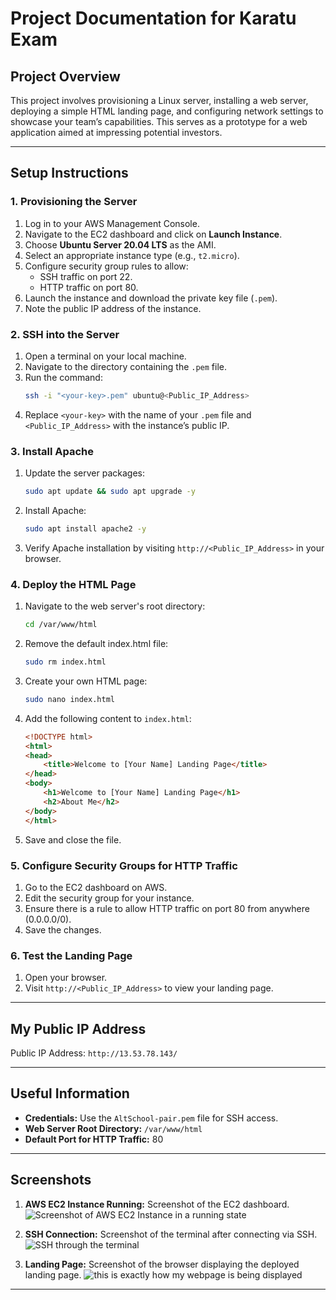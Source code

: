 # Project Documentation for Karatu Exam

## Project Overview
This project involves provisioning a Linux server, installing a web server, deploying a simple HTML landing page, and configuring network settings to showcase your team’s capabilities. This serves as a prototype for a web application aimed at impressing potential investors.

---

## Setup Instructions

### 1. Provisioning the Server
1. Log in to your AWS Management Console.
2. Navigate to the EC2 dashboard and click on **Launch Instance**.
3. Choose **Ubuntu Server 20.04 LTS** as the AMI.
4. Select an appropriate instance type (e.g., `t2.micro`).
5. Configure security group rules to allow:
   - SSH traffic on port 22.
   - HTTP traffic on port 80.
6. Launch the instance and download the private key file (`.pem`).
7. Note the public IP address of the instance.

### 2. SSH into the Server
1. Open a terminal on your local machine.
2. Navigate to the directory containing the `.pem` file.
3. Run the command:
   ```bash
   ssh -i "<your-key>.pem" ubuntu@<Public_IP_Address>
   ```
4. Replace `<your-key>` with the name of your `.pem` file and `<Public_IP_Address>` with the instance’s public IP.

### 3. Install Apache
1. Update the server packages:
   ```bash
   sudo apt update && sudo apt upgrade -y
   ```
2. Install Apache:
   ```bash
   sudo apt install apache2 -y
   ```
3. Verify Apache installation by visiting `http://<Public_IP_Address>` in your browser.

### 4. Deploy the HTML Page
1. Navigate to the web server's root directory:
   ```bash
   cd /var/www/html
   ```
2. Remove the default index.html file:
   ```bash
   sudo rm index.html
   ```
3. Create your own HTML page:
   ```bash
   sudo nano index.html
   ```
4. Add the following content to `index.html`:
   ```html
   <!DOCTYPE html>
   <html>
   <head>
       <title>Welcome to [Your Name] Landing Page</title>
   </head>
   <body>
       <h1>Welcome to [Your Name] Landing Page</h1>
       <h2>About Me</h2>
   </body>
   </html>
   ```
5. Save and close the file.

### 5. Configure Security Groups for HTTP Traffic
1. Go to the EC2 dashboard on AWS.
2. Edit the security group for your instance.
3. Ensure there is a rule to allow HTTP traffic on port 80 from anywhere (0.0.0.0/0).
4. Save the changes.

### 6. Test the Landing Page
1. Open your browser.
2. Visit `http://<Public_IP_Address>` to view your landing page.

---

## My Public IP Address
Public IP Address: `http://13.53.78.143/`

---

## Useful Information
- **Credentials:** Use the `AltSchool-pair.pem` file for SSH access.
- **Web Server Root Directory:** `/var/www/html`
- **Default Port for HTTP Traffic:** 80

---

## Screenshots
1. **AWS EC2 Instance Running:** Screenshot of the EC2 dashboard. 
![Screenshot of AWS EC2 Instance in a running state](https://github.com/user-attachments/assets/9a7fa2e8-708c-4c52-8ce0-e8bca305dc8a)

2. **SSH Connection:** Screenshot of the terminal after connecting via SSH.
![SSH through the terminal](https://github.com/user-attachments/assets/52c35e69-da82-4643-8282-6e01d0a71447)

3. **Landing Page:** Screenshot of the browser displaying the deployed landing page.
![this is exactly how my webpage is being displayed](https://github.com/user-attachments/assets/14a62842-21a2-4914-9702-7d27e00c016e)


---


